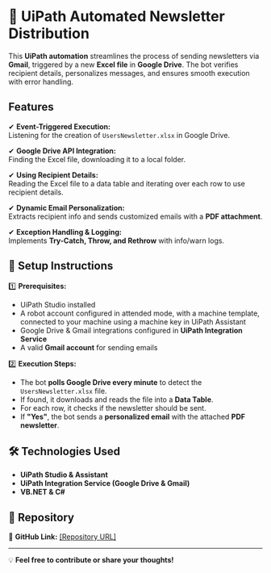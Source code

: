 # 📧 UiPath Automated Newsletter Distribution  

This **UiPath automation** streamlines the process of sending newsletters via **Gmail**, triggered by a new **Excel file** in **Google Drive**. The bot verifies recipient details, personalizes messages, and ensures smooth execution with error handling.

##  Features  

✔ **Event-Triggered Execution:**  
Listening for the creation of `UsersNewsletter.xlsx` in Google Drive.  

✔ **Google Drive API Integration:**  
Finding the Excel file, downloading it to a local folder.  

✔ **Using Recipient Details:**  
Reading the Excel file to a data table and iterating over each row to use recipient details.  

✔ **Dynamic Email Personalization:**  
Extracts recipient info and sends customized emails with a **PDF attachment**.  

✔ **Exception Handling & Logging:**  
Implements **Try-Catch, Throw, and Rethrow** with info/warn logs.  


## 🔧 Setup Instructions  

1️⃣ **Prerequisites:**  
   - UiPath Studio installed
   - A robot account configured in attended mode, with a machine template, connected to your machine using a machine key in UiPath Assistant
   - Google Drive & Gmail integrations configured in **UiPath Integration Service**  
   - A valid **Gmail account** for sending emails  

2️⃣ **Execution Steps:**  
   - The bot **polls Google Drive every minute** to detect the `UsersNewsletter.xlsx` file.  
   - If found, it downloads and reads the file into a **Data Table**.  
   - For each row, it checks if the newsletter should be sent.  
   - If **"Yes"**, the bot sends a **personalized email** with the attached **PDF newsletter**.  

## 🛠 Technologies Used  

- **UiPath Studio & Assistant**  
- **UiPath Integration Service (Google Drive & Gmail)**
- **VB.NET & C#**  

## 📌 Repository  

🔗 **GitHub Link:** [[Repository URL]](https://github.com/imad-pro/GDrive-Integration.git) 

---
💡 **Feel free to contribute or share your thoughts!**
